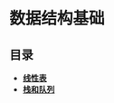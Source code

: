 # 数据结构基础
## 目录
  * [**线性表**](http://nbviewer.jupyter.org/github/YunYang1994/Algorithm/blob/master/DataStructure/1.What%20is%20LinearList%3F.ipynb)<br>
  * [**栈和队列**](http://nbviewer.jupyter.org/github/YunYang1994/Algorithm/blob/master/DataStructure/2.Introduction%20to%20Stack%20and%20Queue.ipynb)<br>
